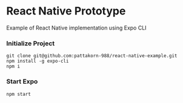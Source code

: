 # React Native Prototype

Example of React Native implementation using Expo CLI

### Initialize Project
```
git clone git@github.com:pattakorn-988/react-native-example.git
npm install -g expo-cli
npm i
```

### Start Expo
```
npm start
```
